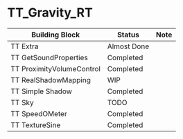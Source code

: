 # TT_Gravity_RT

| Building Block            | Status      | Note |
| ------------------------- | ----------- | ---- |
| TT Extra                  | Almost Done |      |
| TT GetSoundProperties     | Completed   |      |
| TT ProximityVolumeControl | Completed   |      |
| TT RealShadowMapping      | WIP         |      |
| TT Simple Shadow          | Completed   |      |
| TT Sky                    | TODO        |      |
| TT SpeedOMeter            | Completed   |      |
| TT TextureSine            | Completed   |      |